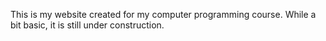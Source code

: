 This is my website created for my computer programming course. While a bit basic, it is still under construction.
